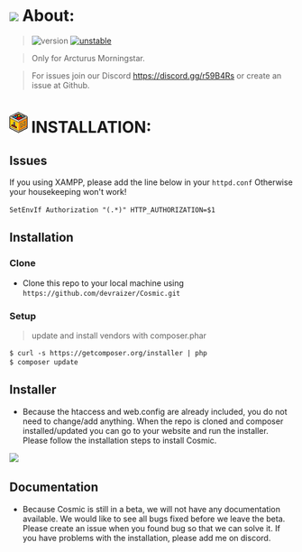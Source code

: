 

# <img src="https://habborator.org/archive/icons/medium/go_arrow.gif"> About:


> ![version](https://img.shields.io/badge/production-1.0.0-green?logo=appveyor&style=flat-square) [![unstable](https://img.shields.io/badge/stability-stable-green?logo=appveyor&style=flat-square)](http://github.com/badges/stability-badges)

> Only for Arcturus Morningstar.

> For issues join our Discord https://discord.gg/r59B4Rs or create an issue at Github.

# <img src="https://raw.githubusercontent.com/Wulles/eyethatseeseverything/master/pwrup_pins.gif"> INSTALLATION:

## Issues

If you using XAMPP, please add the line below in your ``httpd.conf``
Otherwise your housekeeping won't work!

``` SetEnvIf Authorization "(.*)" HTTP_AUTHORIZATION=$1 ```

## Installation

### Clone

- Clone this repo to your local machine using `https://github.com/devraizer/Cosmic.git`

### Setup

> update and install vendors with composer.phar

```shell
$ curl -s https://getcomposer.org/installer | php
$ composer update
```

## Installer

- Because the htaccess and web.config are already included, you do not need to change/add anything. When the repo is cloned and composer installed/updated you can go to your website and run the installer. Please follow the installation steps to install Cosmic.

![](https://i.gyazo.com/375ef46231c76a490a44142f1475d18b.gif)

## Documentation

- Because Cosmic is still in a beta, we will not have any documentation available. We would like to see all bugs fixed before we leave the beta. Please create an issue when you found bug so that we can solve it. If you have problems with the installation, please add me on discord.
